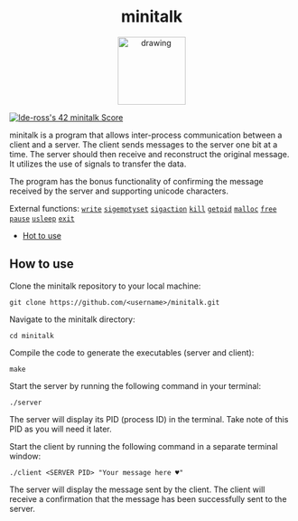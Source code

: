 <h1 align="center">minitalk</h1>

<p align="center">
<img src="https://i.imgur.com/KIzJ2vu.png" alt="drawing" width="120"/>
</p>

[![lde-ross's 42 minitalk Score](https://badge42.vercel.app/api/v2/clcrkbbp700300fkxp8nykj3n/project/2951327)](https://github.com/JaeSeoKim/badge42)

minitalk is a program that allows inter-process communication between a client and a server. The client sends messages to the server one bit at a time. The server should then receive and reconstruct the original message. It utilizes the use of signals to transfer the data.

The program has the bonus functionality of confirming the message received by the server and supporting unicode characters.

External functions: [`write`](https://man7.org/linux/man-pages/man2/write.2.html)  [`sigemptyset`](https://man7.org/linux/man-pages/man3/sigemptyset.3.html) [`sigaction`](https://man7.org/linux/man-pages/man2/sigaction.2.html) [`kill`](https://man7.org/linux/man-pages/man2/kill.2.html) [`getpid`](https://man7.org/linux/man-pages/man2/getpid.2.html) [`malloc`](https://man7.org/linux/man-pages/man3/malloc.3.html) [`free`](https://man7.org/linux/man-pages/man1/free.1.html) [`pause`](https://man7.org/linux/man-pages/man2/pause.2.html) [`usleep`](https://man7.org/linux/man-pages/man3/usleep.3.html) [`exit`](https://man7.org/linux/man-pages/man3/exit.3.html)

- [Hot to use](#how-to-use)

## How to use

Clone the minitalk repository to your local machine:

```
git clone https://github.com/<username>/minitalk.git
```

Navigate to the minitalk directory:

```
cd minitalk
```

Compile the code to generate the executables (server and client):

```
make
```

Start the server by running the following command in your terminal:

```
./server
```

The server will display its PID (process ID) in the terminal. Take note of this PID as you will need it later.

Start the client by running the following command in a separate terminal window:

```
./client <SERVER PID> "Your message here ♥"
```

The server will display the message sent by the client. The client will receive a confirmation that the message has been successfully sent to the server.
